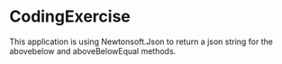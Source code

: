 # CodingExercise

This application is using Newtonsoft.Json to return a json string for the abovebelow and aboveBelowEqual methods.
